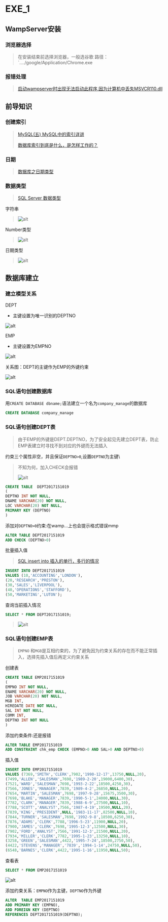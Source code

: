 # EXE_1

## WampServer安装
### 浏览器选择
> 在安装结束前选择浏览器，一般选谷歌 路径：`..../google/Application/Chrome.exe

### 报错处理
> [启动wampserver时出现无法启动此程序,因为计算机中丢失MSVCR110.dll](https://blog.csdn.net/m0_37798046/article/details/79205415)

## 前导知识

### 创建索引

> [MySQL(五) MySQL中的索引详讲](https://www.cnblogs.com/whgk/p/6179612.html)
>
> [数据库索引到底是什么，是怎样工作的？](https://blog.csdn.net/weiliangliang111/article/details/51333169)

### 日期
> [数据库之日期类型](https://www.cnblogs.com/cjaaron/p/9215146.html)

### 数据类型
> [SQL Server 数据类型](https://www.w3school.com.cn/sql/sql_datatypes.asp)

字符串
> ![alt](img/str.png)

Number类型
> ![alt](img/number.png)

日期类型
> ![alt](img/date.png)


## 数据库建立

### 建立模型关系
DEPT
* 主键设置为唯一识别的DEPTNO

![alt](img/DEPT.png)

EMP
* 主键设置为EMPNO

![alt](img/EMP.png)

关系图：DEPT的主键作为EMP的外键约束

![alt](img/DEPT-EMP.png)

### SQL语句创建数据库
用`CREATE DATABASE dbname;`语法建立一个名为`company_manage`的数据库

```sql
CREATE DATABASE company_manage
```

### SQL语句创建DEPT表
> 由于EMP的外键是DEPT.DEPTNO，为了安全起见先建立DEPT表，防止EMP表建立时寻找不到对应的外键而无法插入

约束三个属性非空，并且保证`DEPTNO>0`,设置`DEPTNO`为主键\
> 不知为何，加入CHECK会报错
>
> ![alt](img/check_error.png)
```sql
CREATE TABLE  DEPT2017151019
(
DEPTNO INT NOT NULL,
DNAME VARCHAR(20) NOT NULL,
LOC VARCHAR(20) NOT NULL,
PRIMARY KEY (DEPTNO)
)
```

添加对`DEPTNO>0`约束:在wamp...上也会提示格式错误mmp
```sql
ALTER TABLE DEPT2017151019
ADD CHECK (DEPTNO>0)
```

批量插入值
> [SQL insert into 插入的单行，多行的情况](https://blog.csdn.net/maymay_/article/details/80076110)
```sql
INSERT INTO DEPT2017151019
VALUES (10,'ACCOUNTING','LONDON'),
(20,'RESEARCH','PRESTON'),
(30,'SALES','LIVERPOOL'),
(40,'OPERATIONS','STAFFORD'),
(50,'MARKETING','LUTON');
```

查询当前插入情况
```sql
SELECT * FROM DEPT2017151019;
```
> ![alt](img/searchDept.png)

### SQL语句创建EMP表
> `EMPNO` 和`MGB`是互相约束的，为了避免因为约束关系的存在而不能正常插入，选择先插入值后再定义约束关系

创建表
```sql
CREATE TABLE EMP2017151019
(
EMPNO INT NOT NULL,
ENAME VARCHAR(20) NOT NULL,
JOB VARCHAR(20) NOT NULL,
MGB INT,
HIREDATE DATE NOT NULL,
SAL INT NOT NULL,
COMM INT,
DEPTNO INT NOT NULL
)
```

添加约束条件:还是报错
```sql
ALTER TABLE EMP2017151019
ADD CONSTRAINT chk_emp CHECK (EMPNO>0 AND SAL>0 AND DEPTNO>0)
```


插入值
```sql
INSERT INTO EMP2017151019
VALUES (7369,'SMITH','CLERK',7902,'1990-12-17',13750,NULL,20),
(7499,'ALLEN','SALESMAN',7698,'1989-2-20',19000,6400,30),
(7521,'WARD','SALESMAN',7698,'1993-2-22',18500,4250,30),
(7566,'JONES','MANAGER',7839,'1989-4-2',26850,NULL,20),
(7654,'MARTIN','SALESMAN',7698,'1997-9-28',15675,3500,30),
(7698,'BLAKE','MANAGER',7839,'1990-5-1',24000,NULL,30),
(7782,'CLARK','MANAGER',7839,'1988-6-9',27500,NULL,10),
(7788,'SCOTT','ANALYST',7566,'1987-4-19',19500,NULL,20),
(7839,'KING','PRESIDENT',NULL,'1983-11-17',82500,NULL,10),
(7844,'TURNER','SALESMAN',7698,'1992-9-8',18500,6250,30),
(7876,'ADAMS','CLERK',7788,'1996-5-23',11900,NULL,20),
(7900,'JAMES','CLERK',7698,'1995-12-3',12500,NULL,30),
(7902,'FORD','ANALYST',7566,'1991-12-3',21500,NULL,20),
(7934,'MILLER','CLERK',7782,'1995-1-23',13250,NULL,10),
(3258,'GREEN','SALESMAN',4422,'1995-7-24',18500,2750,50),
(4422,'STEVENS','MANAGER','7839','1994-1-14',24750,NULL,50),
(6548,'BARNES','CLERK',4422,'1995-1-16',11950,NULL,50);
```

查看表
```sql
SELECT * FROM EMP2017151019
```
![alt](img/EMP-SEALL.png)

添加约束关系：`EMPNO`作为主键，`DEPTNO`作为外键
```sql
ALTER  TABLE EMP2017151019
ADD PRIMARY KEY (EMPNO),
ADD FOREIGN KEY (DEPTNO)
REFERENCES DEPT2017151019(DEPTNO);
```
